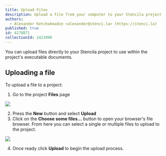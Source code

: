 ```yaml
---
title: Upload Files
description: Upload a file from your computer to your Stencila project
authors:
  - Alexander Ketchakmadze <alexander@stenci.la> (https://stenci.la)
published: true
id: 4278871
collectionId: 2422090
---
```


You can upload files directly to your Stencila project to use within the project's executable documents.

## Uploading a file

To upload a file to a project:

1.  Go to the project **Files** page

![](http://stencila.github.io/hub/manager/snaps/an-org-first-project-owner-1920x1080.png)

2.  Press the **New** button and select **Upload**
3.  Click on the **Choose some files…** button to open your browser's file browser. From here you can select a single or multiple files to upload to the project.

![](http://stencila.github.io/hub/manager/snaps/project-sources-new-upload.png)

4.  Once ready click **Upload** to begin the upload process.
